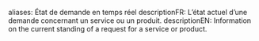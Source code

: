 aliases: État de demande en temps réel
descriptionFR: L’état actuel d’une demande concernant un service ou un produit.
descriptionEN: Information on the current standing of a request for a service or product.